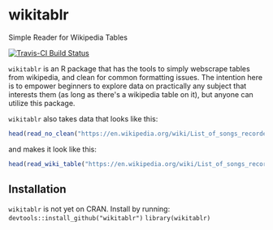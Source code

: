 # wikitablr
Simple Reader for Wikipedia Tables

[![Travis-CI Build Status](https://travis-ci.org/jkeast/wikitablr.svg?branch=master)](https://travis-ci.org/jkeast/wikitablr) 

`wikitablr` is an R package that has the tools to simply webscrape tables from wikipedia, and clean for common formatting issues. The intention here is to empower beginners to explore data on practically any subject that interests them (as long as there's a wikipedia table on it), but anyone can utilize this package.

`wikitablr` also takes data that looks like this:
``` r
head(read_no_clean("https://en.wikipedia.org/wiki/List_of_songs_recorded_by_the_Beatles"))
```
and makes it look like this:
``` r
head(read_wiki_table("https://en.wikipedia.org/wiki/List_of_songs_recorded_by_the_Beatles"))
```

## Installation
`wikitablr` is not yet on CRAN. Install by running: 
```devtools::install_github("wikitablr")```
```library(wikitablr)```



